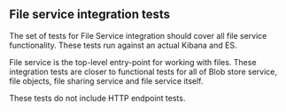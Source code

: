## File service integration tests

The set of tests for File Service integration should cover all file service
functionality. These tests run against an actual Kibana and ES.

File service is the top-level entry-point for working with files. These integration
tests are closer to functional tests for all of Blob store service, file objects,
file sharing service and file service itself.

These tests do not include HTTP endpoint tests.

